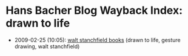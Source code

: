 # Hans Bacher Blog Wayback Index: drawn to life

* 2009-02-25 (10:05): [walt stanchfield books](https://web.archive.org/web/https://one1more2time3.wordpress.com/2009/02/25/walt-stanchfield-books/) (drawn to life, gesture drawing, walt stanchfield)
